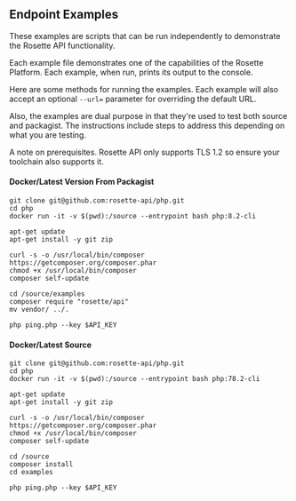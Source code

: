 ## Endpoint Examples
These examples are scripts that can be run independently to demonstrate the Rosette API functionality.

Each example file demonstrates one of the capabilities of the Rosette Platform. Each example, when run, prints its output to the console.

Here are some methods for running the examples.  Each example will also accept an optional `--url=` parameter for
overriding the default URL.

Also, the examples are dual purpose in that they're used to test both source and packagist.  The instructions include steps to address this depending on what you are testing.

A note on prerequisites.  Rosette API only supports TLS 1.2 so ensure your toolchain also supports it.

#### Docker/Latest Version From Packagist

```
git clone git@github.com:rosette-api/php.git
cd php
docker run -it -v $(pwd):/source --entrypoint bash php:8.2-cli

apt-get update
apt-get install -y git zip

curl -s -o /usr/local/bin/composer https://getcomposer.org/composer.phar
chmod +x /usr/local/bin/composer
composer self-update

cd /source/examples
composer require "rosette/api"
mv vendor/ ../.

php ping.php --key $API_KEY

```

#### Docker/Latest Source

```
git clone git@github.com:rosette-api/php.git
cd php
docker run -it -v $(pwd):/source --entrypoint bash php:78.2-cli

apt-get update
apt-get install -y git zip

curl -s -o /usr/local/bin/composer https://getcomposer.org/composer.phar
chmod +x /usr/local/bin/composer
composer self-update

cd /source
composer install
cd examples

php ping.php --key $API_KEY

```

